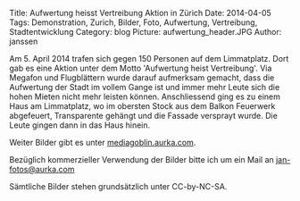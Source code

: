 Title: Aufwertung heisst Vertreibung Aktion in Zürich
Date: 2014-04-05
Tags: Demonstration, Zurich, Bilder, Foto, Aufwertung, Vertreibung, Stadtentwicklung
Category: blog
Picture: aufwertung_header.JPG
Author: janssen

Am 5. April 2014 trafen sich gegen 150 Personen auf dem Limmatplatz. Dort gab es eine Aktion unter dem Motto 'Aufwertung heist Vertreibung'. Via Megafon und Flugblättern wurde darauf aufmerksam gemacht, dass die Aufwertung der Stadt im vollem Gange ist und immer mehr Leute sich die hohen Mieten nicht mehr leisten können. Anschliessend ging es zu einem Haus am Limmatplatz, wo im obersten Stock aus dem Balkon Feuerwerk abgefeuert, Transparente gehängt und die Fassade versprayt wurde. Die Leute gingen dann in das Haus hinein.

Weiter Bilder gibt es unter [mediagoblin.aurka.com](http://mediagoblin.aurka.com/mediagoblin/mg.fcgi/u/janssen/collection/05-04-2014-aufwertung-heisst-vertreibung-aktion-in-zurich/).

Bezüglich kommerzieller Verwendung der Bilder bitte ich um ein Mail an jan-fotos@aurka.com

Sämtliche Bilder stehen grundsätzlich unter CC-by-NC-SA.
